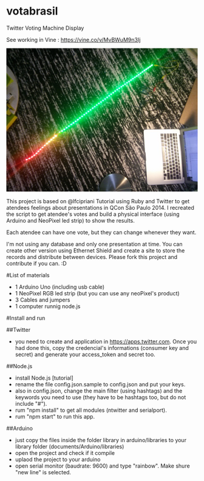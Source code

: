 votabrasil
==========

Twitter Voting Machine Display

See working in Vine : https://vine.co/v/MvBWuM9n3Ij

![](presentation/IMG_20140425_184434.jpg?raw=true)


This project is based on @lfcipriani Tutorial using Ruby and Twitter to get atendees feelings about presentations in QCon São Paulo 2014. I recreated the script to get atendee's votes and build a physical interface (using Arduino and NeoPixel led strip) to show the results.

Each atendee can have one vote, but they can change whenever they want.

I'm not using any database and only one presentation at time. You can create other version using Ethernet Shield and create a site to store the records and distribute between devices. Please fork this project and contribute if you can. :D

#List of materials
* 1 Arduino Uno (including usb cable)
* 1 NeoPixel RGB led strip (but you can use any neoPixel's product)
* 3 Cables and jumpers
* 1 computer runnig node.js


#Install and run

##Twitter
* you need to create and application in https://apps.twitter.com. Once you had done this, copy the credencial's informations (consumer key and secret) and generate your access_token and secret too.

##Node.js
* install Node.js [tutorial]
* rename the file config.json.sample to config.json and put your keys.
* also in config.json, change the main filter (using hashtags) and the keywords you need to use (they have to be hashtags too, but do not include "#").
* rum "npm install" to get all modules (ntwitter and serialport).
* rum "npm start" to run this app.


##Arduino
* just copy the files inside the folder library in arduino/libraries to your library folder (documents/Arduino/libraries)
* open the project and check if it compile
* uplaod the project to your arduino
* open serial monitor (baudrate: 9600) and type "rainbow". Make shure "new line" is selected.



